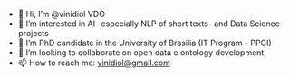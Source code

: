 - 👋 Hi, I’m @vinidiol VDO
- 👀 I’m interested in AI -especially NLP of short texts- and Data Science projects
- 🌱 I’m PhD candidate in the University of Brasilia (IT Program - PPGI)
- 💞️ I’m looking to collaborate on open data e ontology development.
- 📫 How to reach me: vinidiol@gmail.com

<!---
vinidiol/vinidiol is a ✨ special ✨ repository because its `README.md` (this file) appears on your GitHub profile.
You can click the Preview link to take a look at your changes.
--->
